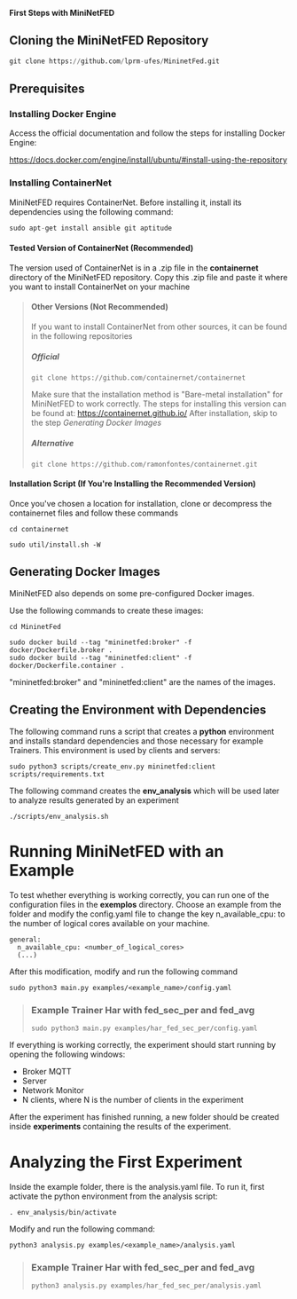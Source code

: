 **First Steps with MiniNetFED**

## Cloning the MiniNetFED Repository

```python
git clone https://github.com/lprm-ufes/MininetFed.git
```

## Prerequisites

### Installing Docker Engine

Access the official documentation and follow the steps for installing Docker Engine:

https://docs.docker.com/engine/install/ubuntu/#install-using-the-repository

### Installing ContainerNet

MiniNetFED requires ContainerNet. Before installing it, install its dependencies using the following command:

```python
sudo apt-get install ansible git aptitude
```

#### Tested Version of ContainerNet (Recommended)

The version used of ContainerNet is in a .zip file in the **containernet** directory of the MiniNetFED repository. Copy this .zip file and paste it where you want to install ContainerNet on your machine

> #### Other Versions (Not Recommended)
>
> If you want to install ContainerNet from other sources, it can be found in the following repositories
>
> ##### Official
>
> ```
> git clone https://github.com/containernet/containernet
> ```
>
> Make sure that the installation method is "Bare-metal installation" for MiniNetFED to work correctly.
> The steps for installing this version can be found at: https://containernet.github.io/
> After installation, skip to the step _Generating Docker Images_
>
> ##### Alternative
>
> ```
> git clone https://github.com/ramonfontes/containernet.git
> ```

#### Installation Script (If You're Installing the Recommended Version)

Once you've chosen a location for installation, clone or decompress the containernet files and follow these commands

```
cd containernet
```

```
sudo util/install.sh -W
```

## Generating Docker Images

MiniNetFED also depends on some pre-configured Docker images.

Use the following commands to create these images:

```
cd MininetFed
```

```
sudo docker build --tag "mininetfed:broker" -f docker/Dockerfile.broker .
sudo docker build --tag "mininetfed:client" -f docker/Dockerfile.container .
```

"mininetfed:broker" and "mininetfed:client" are the names of the images.

## Creating the Environment with Dependencies

The following command runs a script that creates a **python** environment and installs standard dependencies and those necessary for example Trainers. This environment is used by clients and servers:

```
sudo python3 scripts/create_env.py mininetfed:client scripts/requirements.txt
```

The following command creates the **env_analysis** which will be used later to analyze results generated by an experiment

```
./scripts/env_analysis.sh
```

# Running MiniNetFED with an Example

To test whether everything is working correctly, you can run one of the configuration files in the **exemplos** directory. Choose an example from the folder and modify the config.yaml file to change the key n_available_cpu: to the number of logical cores available on your machine.

```
general:
  n_available_cpu: <number_of_logical_cores>
  (...)
```

After this modification, modify and run the following command

```
sudo python3 main.py examples/<example_name>/config.yaml
```

> ### Example Trainer Har with fed_sec_per and fed_avg
>
> ```
> sudo python3 main.py examples/har_fed_sec_per/config.yaml
> ```

If everything is working correctly, the experiment should start running by opening the following windows:

- Broker MQTT
- Server
- Network Monitor
- N clients, where N is the number of clients in the experiment

After the experiment has finished running, a new folder should be created inside **experiments** containing the results of the experiment.

# Analyzing the First Experiment

Inside the example folder, there is the analysis.yaml file. To run it, first activate the python environment from the analysis script:

```
. env_analysis/bin/activate
```

Modify and run the following command:

```
python3 analysis.py examples/<example_name>/analysis.yaml
```

> ### Example Trainer Har with fed_sec_per and fed_avg
>
> ```
> python3 analysis.py examples/har_fed_sec_per/analysis.yaml
> ```